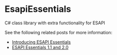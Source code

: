 # EsapiEssentials
C# class library with extra functionality for ESAPI

See the following related posts for more information:

- [Introducing ESAPI Essentials](http://www.carlosjanderson.com/introducing-esapi-essentials)
- [ESAPI Essentials 1.1 and 2.0](http://www.carlosjanderson.com/esapi-essentials-1-1-and-2-0)

